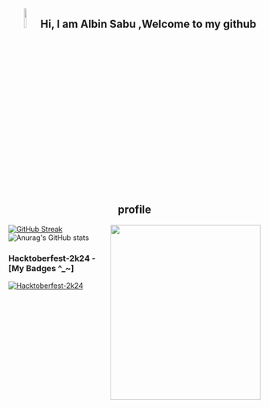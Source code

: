 <div id = "Head" align = "center">
<h2> <img src= "https://media.giphy.com/media/zJ3V6Ot51H8Y0/giphy.gif" width = "10%"/> 
  Hi, I am Albin Sabu ,Welcome to my github profile
 
</h2>
</div>

<img align="right" height=350 width=300 src= "https://i.pinimg.com/originals/ab/c4/5b/abc45b9c356fbb846632f010aa3a44ef.gif" />



[![GitHub Streak](https://streak-stats.demolab.com/?user=albinsabu2023&theme=dark)](https://git.io/streak-stats) ![Anurag's GitHub stats](https://github-readme-stats.vercel.app/api?username=albinsabu2023&show_icons=true&theme=radical)  

### Hacktoberfest-2k24 -[My Badges   ^_~]

[![Hacktoberfest-2k24](https://holopin.me/albinsabu2023)](https://holopin.io/@albinsabu2023)
